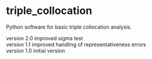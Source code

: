 # triple_collocation
Python software for basic triple collocation analysis.

version 2.0 improved sigma test\
version 1.1 improved handling of representativeness errors\
version 1.0 initial version
